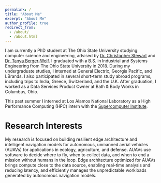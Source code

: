 ```yaml
---
permalink: /
title: "About Me"
excerpt: "About Me"
author_profile: true
redirect_from: 
  - /about/
  - /about.html
---
```


I am currently a PhD student at The Ohio State University studying computer science and engineering, advised by [Dr. Christopher Stewart](https://www.reroutlab.org/) and [Dr. Tanya Berger-Wolf](https://cse.osu.edu/people/berger-wolf.1). I graduated with a B.S. in Industrial and Systems Engineering from The Ohio State University in 2018. During my undergraduate studies, I interned at General Electric, Georgia Pacific, and LBrands. I also participated in several short-term study abroad programs, including trips to India, Greece, Switzerland, and the U.K. After graduation, I worked as a Data Services Product Owner at Bath & Body Works in Columbus, Ohio. 

This past summer I interned at Los Alamos National Laboratory as a High Performance Computing (HPC) intern with the [Supercomputer Institute](https://www.lanl.gov/projects/national-security-education-center/information-science-technology/summer-schools/cscnsi/index.php).

Research Interests
======

My research is focused on building resilient edge architecture and intelligent navigation models for autonomous, unmanned aerial vehicles (AUAVs) for applications in ecology, agriculture, and defense. AUAVs use software to decide where to fly, when to collect data, and when to end a mission without humans in the loop. Edge architecture optimized for AUAVs brings compute close to the data source, enabling real-time analysis and reducing latency, and efficiently manages the unpredictable workloads generated by autonomous navigation models.
